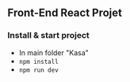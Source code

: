 ## Front-End React Projet

### Install & start project

- In main folder "Kasa"
- `npm install`
- `npm run dev`
